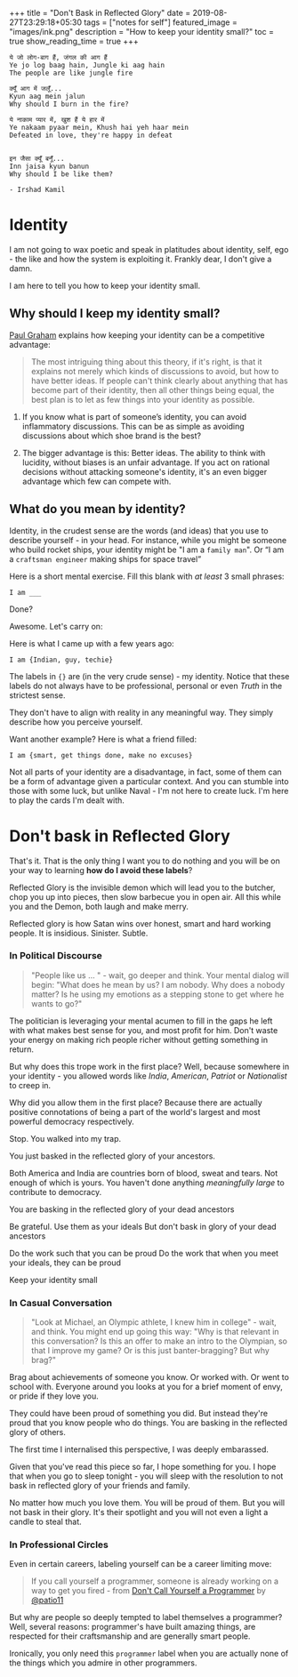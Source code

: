 +++
title =  "Don't Bask in Reflected Glory"
date = 2019-08-27T23:29:18+05:30
tags = ["notes for self"]
featured_image = "images/ink.png"
description = "How to keep your identity small?"
toc = true
show_reading_time = true
+++

```
ये जो लोग-बाग हैं, जंगल की आग हैं 
Ye jo log baag hain, Jungle ki aag hain
The people are like jungle fire

क्यूँ आग में जलूँ...
Kyun aag mein jalun
Why should I burn in the fire?

ये नाकाम प्यार में, खुश हैं ये हार में
Ye nakaam pyaar mein, Khush hai yeh haar mein
Defeated in love, they're happy in defeat


इन जैसा क्यूँ बनूँ...
Inn jaisa kyun banun
Why should I be like them?

- Irshad Kamil
```

# Identity

I am not going to wax poetic and speak in platitudes about identity, self, ego - the like and how the system is exploiting it. Frankly dear, I don't give a damn. 

I am here to tell you how to keep your identity small.

## Why should I keep my identity small?

[Paul Graham](http://www.paulgraham.com/identity.html) explains how keeping your identity can be a competitive advantage:

> The most intriguing thing about this theory, if it's right, is that it explains not merely which kinds of discussions to avoid, but how to have better ideas. If people can't think clearly about anything that has become part of their identity, then all other things being equal, the best plan is to let as few things into your identity as possible.

1. If you know what is part of someone’s identity, you can avoid inflammatory discussions. This can be as simple as avoiding discussions about which shoe brand is the best?

2. The bigger advantage is this: Better ideas. The ability to think with lucidity, without biases is an unfair advantage. If you act on rational decisions without attacking someone's identity, it's an even bigger advantage which few can compete with.

## What do you mean by identity?

Identity, in the crudest sense are the words (and ideas) that you use to describe yourself - in your head. 
For instance, while you might be someone who build rocket ships, your identity might be "I am a `family man`". Or “I am a `craftsman engineer` making ships for space travel”

Here is a short mental exercise. Fill this blank with _at least_ 3 small phrases:

```
I am ___
```

Done?

Awesome.  Let's carry on: 

Here is what I came up with a few years ago: 

```
I am {Indian, guy, techie}
```

The labels in `{}` are (in the very crude sense) - my identity. Notice that these labels do not always have to be professional, personal or even _Truth_ in the strictest sense. 

They don't have to align with reality in any meaningful way. They simply describe how you perceive yourself. 

Want another example? Here is what a friend filled: 

```
I am {smart, get things done, make no excuses}
```

Not all parts of your identity are a disadvantage, in fact, some of them can be a form of advantage given a particular context. And you can stumble into those with some luck, but unlike Naval - I'm not here to create luck. I'm here to play the cards I'm dealt with. 


# **Don't bask in Reflected Glory**

That's it. That is the only thing I want you to do nothing and you will be on your way to learning **how do I avoid these labels**?

Reflected Glory is the invisible demon which will lead you to the butcher, chop you up into pieces, then slow barbecue you in open air. All this while you and the Demon, both laugh and make merry. 

Reflected glory is how Satan wins over honest, smart and hard working people. It is insidious. Sinister. Subtle. 

### In Political Discourse

> "People like us ... " - wait, go deeper and think. Your mental dialog will begin: "What does he mean by us? I am nobody. Why does a nobody matter? Is he using my emotions as a stepping stone to get where he wants to go?"

The politician is leveraging your mental acumen to fill in the gaps he left with what makes best sense for you, and most profit for him. Don't waste your energy on making rich people richer without getting something in return. 

But why does this trope work in the first place? Well, because somewhere in your identity - you allowed words like _India_, _American_, _Patriot_ or _Nationalist_ to creep in. 

Why did you allow them in the first place? Because there are actually positive connotations of being a part of the world's largest and most powerful democracy respectively. 

Stop. You walked into my trap. 

You just basked in the reflected glory of your ancestors. 

Both America and India are countries born of blood, sweat and tears. Not enough of which is yours. 
You haven't done anything _meaningfully large_ to contribute to democracy. 

You are basking in the reflected glory of your dead ancestors

Be grateful. Use them as your ideals
But don't bask in glory of your dead ancestors 

Do the work such that you can be proud
Do the work that when you meet your ideals, they can be proud

Keep your identity small

### In Casual Conversation 

> "Look at Michael, an Olympic athlete, I knew him in college" - wait, and think. 
> You might end up going this way: "Why is that relevant in this conversation? Is this an offer to make an intro to the Olympian, so that I improve my game? Or is this just banter-bragging? But why brag?"

Brag about achievements of someone you know. Or worked with. Or went to school with. 
Everyone around you looks at you for a brief moment of envy, or pride if they love you. 

They could have been proud of something you did. But instead they're proud that you know people who do things.
You are basking in the reflected glory of others.

The first time I internalised this perspective, I was deeply embarassed. 

Given that you've read this piece so far, I hope something for you. 
I hope that when you go to sleep tonight - you will sleep with the resolution to not bask in reflected glory of your friends and family. 

No matter how much you love them. You will be proud of them. But you will not bask in their glory. 
It's their spotlight and you will not even a light a candle to steal that. 

### In Professional Circles

Even in certain careers, labeling yourself can be a career limiting move:

> If you call yourself a programmer, someone is already working on a way to get you fired - from [Don't Call Yourself a Programmer](https://www.kalzumeus.com/2011/10/28/dont-call-yourself-a-programmer/) by [@patio11](https://twitter.com/@patio11)

But why are people so deeply tempted to label themselves a programmer? 
Well, several reasons: programmer's have built amazing things, are respected for their craftsmanship and are generally smart people. 

Ironically, you only need this `programmer` label when you are actually none of the things which you admire in other programmers.


